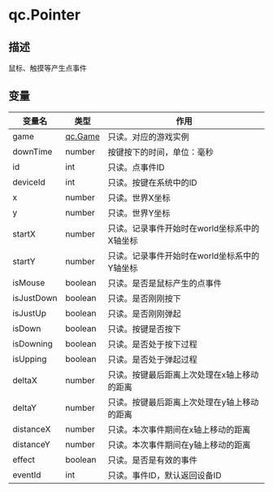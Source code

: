 # qc.Pointer

## 描述
鼠标、触摸等产生点事件

## 变量
| 变量名    | 类型    | 作用           |
| ------------- |-------------|-------------|
| game | [qc.Game](../game/README.md) | 只读。对应的游戏实例 |
| downTime | number | 按键按下的时间，单位：毫秒 |
| id | int | 只读。点事件ID |
| deviceId | int | 只读。按键在系统中的ID |
| x | number | 只读。世界X坐标 |
| y | number | 只读。世界Y坐标 |
| startX | number | 只读。记录事件开始时在world坐标系中的X轴坐标 |
| startY | number | 只读。记录事件开始时在world坐标系中的Y轴坐标 |
| isMouse | boolean | 只读。是否是鼠标产生的点事件 |
| isJustDown | boolean | 只读。是否刚刚按下 |
| isJustUp | boolean | 只读。是否刚刚弹起 | 
| isDown | boolean | 只读。按键是否按下 |
| isDowning | boolean | 只读。是否处于按下过程 |
| isUpping | boolean | 只读。是否处于弹起过程 |
| deltaX | number | 只读。按键最后距离上次处理在x轴上移动的距离 |
| deltaY | number | 只读。按键最后距离上次处理在y轴上移动的距离 |
| distanceX | number | 只读。本次事件期间在x轴上移动的距离 |
| distanceY | number | 只读。本次事件期间在y轴上移动的距离 |
| effect | boolean | 只读。是否是有效的事件 |
| eventId | int | 只读。事件ID，默认返回设备ID |